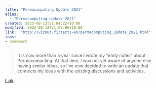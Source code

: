 ```yaml
---
title: "Permacomputing Update 2021"
alias:
  - "Permacomputing Update 2021"
created: 2023-08-12T21:04:22+10:00
modified: 2023-08-12T21:07:06+10:00
link:  "http://viznut.fi/texts-en/permacomputing_update_2021.html"
tags:
- bookmark
---
```


> It is now more than a year since I wrote my "early notes" about Permacomputing. At that time, I was not yet aware of anyone else having similar ideas, so I've now decided to write an update that connects my ideas with the existing discussions and activities.

[Link](http://viznut.fi/texts-en/permacomputing_update_2021.html)